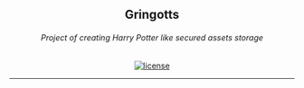 <h2 align=center>
    Gringotts
</h2>

<h6 align=center>
    Project of creating Harry Potter like secured assets storage
</h6>

<p align=center>

<a href="github.com/michael-kalashnikov-dev/gringotts/blob/master/LICENSE">
<img alt="license" src="https://img.shields.io/badge/License-MIT-brightgreen.svg?style=plastic">
</a>

</p>

---